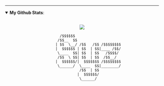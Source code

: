 ---
<details open>
 <summary> <b>My Github Stats</b>: </summary>
<br>
<p align = "center">
  <img src = "https://github-readme-stats.vercel.app/api?username=Syz9&show_icons=true&theme=tokyonight&line_height=27">
</p>
</details>

```
                         /$$$$$$                     
                        /$$__  $$                    
                       | $$  \__/ /$$   /$$ /$$$$$$$$
                       |  $$$$$$ | $$  | $$|____ /$$/
                        \____  $$| $$  | $$   /$$$$/ 
                        /$$  \ $$| $$  | $$  /$$__/  
                       |  $$$$$$/|  $$$$$$$ /$$$$$$$$
                        \______/  \____  $$|________/
                                  /$$  | $$          
                                 |  $$$$$$/          
                                  \______/           
```
